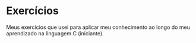 # Exercícios
 Meus exercícios que usei para aplicar meu conhecimento ao longo do meu aprendizado na linguagem C (iniciante).

